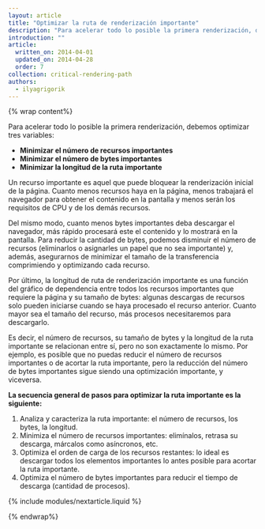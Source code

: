 ```yaml
---
layout: article
title: "Optimizar la ruta de renderización importante"
description: "Para acelerar todo lo posible la primera renderización, debemos optimizar tres variables: minimizar el número de recursos importantes, el número de bytes importantes y la longitud de la ruta importante."
introduction: ""
article:
  written_on: 2014-04-01
  updated_on: 2014-04-28
  order: 7
collection: critical-rendering-path
authors:
  - ilyagrigorik
---
```

{% wrap content%}

Para acelerar todo lo posible la primera renderización, debemos optimizar tres variables:

* **Minimizar el número de recursos importantes**
* **Minimizar el número de bytes importantes**
* **Minimizar la longitud de la ruta importante**

Un recurso importante es aquel que puede bloquear la renderización inicial de la página. Cuanto menos recursos haya en la página, menos trabajará el navegador para obtener el contenido en la pantalla y menos serán los requisitos de CPU y de los demás recursos.

Del mismo modo, cuanto menos bytes importantes deba descargar el navegador, más rápido procesará este el contenido y lo mostrará en la pantalla. Para reducir la cantidad de bytes, podemos disminuir el número de recursos (eliminarlos o asignarles un papel que no sea importante) y, además, asegurarnos de minimizar el tamaño de la transferencia comprimiendo y optimizando cada recurso.

Por último, la longitud de ruta de renderización importante es una función del gráfico de dependencia entre todos los recursos importantes que requiere la página y su tamaño de bytes: algunas descargas de recursos solo pueden iniciarse cuando se haya procesado el recurso anterior. Cuanto mayor sea el tamaño del recurso, más procesos necesitaremos para descargarlo.

Es decir, el número de recursos, su tamaño de bytes y la longitud de la ruta importante se relacionan entre sí, pero no son exactamente lo mismo. Por ejemplo, es posible que no puedas reducir el número de recursos importantes o de acortar la ruta importante, pero la reducción del número de bytes importantes sigue siendo una optimización importante, y viceversa.

**La secuencia general de pasos para optimizar la ruta importante es la siguiente:**

1. Analiza y caracteriza la ruta importante: el número de recursos, los bytes, la longitud.
2. Minimiza el número de recursos importantes: elimínalos, retrasa su descarga, márcalos como asíncronos, etc.
3. Optimiza el orden de carga de los recursos restantes: lo ideal es descargar todos los elementos importantes lo antes posible para acortar la ruta importante.
4. Optimiza el número de bytes importantes para reducir el tiempo de descarga (cantidad de procesos).

{% include modules/nextarticle.liquid %}

{% endwrap%}


